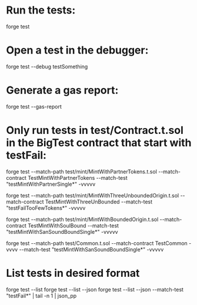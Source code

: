 # Run the tests:
forge test

# Open a test in the debugger:
forge test --debug testSomething

# Generate a gas report:
forge test --gas-report

# Only run tests in test/Contract.t.sol in the BigTest contract that start with testFail:
forge test --match-path test/mint/MintWithPartnerTokens.t.sol --match-contract TestMintWithPartnerTokens  --match-test "testMintWithPartnerSingle*" -vvvvv

forge test --match-path test/mint/MintWithThreeUnboundedOrigin.t.sol --match-contract TestMintWithThreeUnBounded  --match-test "testFailTooFewTokens*" -vvvvv

forge test --match-path test/mint/MintWithBoundedOrigin.t.sol --match-contract TestMintWithSoulBound  --match-test "testMintWithSanSoundBoundSingle*" -vvvvv

forge test --match-path test/Common.t.sol --match-contract TestCommon  -vvvv
--match-test "testMintWithSanSoundBoundSingle*" -vvvvv


# List tests in desired format
forge test --list
forge test --list --json
forge test --list --json --match-test "testFail*" | tail -n 1 | json_pp